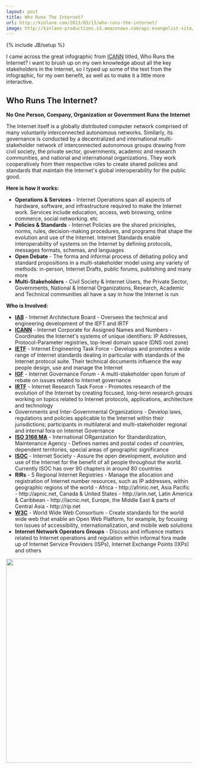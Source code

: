 ```yaml
---
layout: post
title: Who Runs The Internet?
url: http://kinlane.com/2013/03/13/who-runs-the-internet/
image: http://kinlane-productions.s3.amazonaws.com/api-evangelist-site/blog/who-runs-the-internet-infographic.jpg
---
```

{% include JB/setup %}
<p>
     I came across the great infographic from <a href="http://www.icann.org/">ICANN</a> titled, Who Runs the Internet?  i want to brush up on my own knowledge about all the key stakeholders in the Internet, so I typed up some of the text from the infographic, for my own benefit, as well as to make it a little more interactive.
</p>
<h2>
     Who Runs The Internet?
</h2>
<p>
     <strong>No One Person, Company, Organization or Government Runs the Internet</strong>
</p>
<p>
     The Internet itself is a globally distributed computer network comprised of many voluntarily interconnected autonomous networks. Similarly, its governance is conducted by a decentralized and international multi-stakeholder network of interconnected autonomous groups drawing from civil society, the private sector, governments, academic and research communities, and national and international organizations. They work cooperatively from their respective roles to create shared policies and standards that maintain the Internet's global interoperability for the public good.
</p>
<p>
     <strong>Here is how it works:</strong>
</p>
<ul class="mainlist">
     <li>
          <strong>Operations &amp; Services</strong> - Internet Operations span all aspects of hardware, software, and infrastructure required to make the Internet work. Services include education, access, web browsing, online commerce, social networking. etc
     </li>
     <li>
          <strong>Policies &amp; Standards</strong> - Internet Policies are the shared priciniples, norms, rules, decision-making procedures, and programs that shape the evolution and use of the Internet. Internet Standards enable interoperability of systems on the Internet by defining protocols, messages formats, schemas, and languages
     </li>
     <li>
          <strong>Open Debate</strong> - The forma and informal process of debating policy and standard propositions in a multi-stakeholder model using any variety of methods: in-person, Internet Drafts, public forums, publishing and many more
     </li>
     <li>
          <strong>Multi-Stakeholders</strong> - Civil Society &amp; Internet Users, the Private Sector, Governments, National &amp; Internal Organizations, Research, Academic and Technical communities all have a say in how the Internet is run
     </li>
</ul>
<p>
     <strong>Who is Involved:</strong>
</p>
<ul class="mainlist">
     <li>
          <strong><a href="http://iab.org" target="_blank">IAB</a></strong> - Internet Architecture Board - Oversees the technical and engineering development of the IEFT and IRTF
     </li>
     <li>
          <strong><a href="http://icann.org" target="_blank">ICANN</a></strong> - Internet Corporate for Assigned Names and Numbers - Coordinates the Internet's systems of unique identifiers: IP Addresses, Protocol-Parameter registries, top-level domain space (DNS root zone)
     </li>
     <li>
          <strong><a href="http://ietf.org" target="_blank">IETF</a></strong> - Internet Engineering Task Force - Develops and promotes a wide range of Internet standards dealing in particular with standards of the Internet protocol suite. Their technical documents influence the way people design, use and manage the Internet
     </li>
     <li>
          <strong><a href="http://intgovforum.org">IGF</a></strong> - Internet Governance Forum - A multi-stakeholder open forum of rebate on issues related to Internet governance
     </li>
     <li>
          <strong><a href="http://irtf.org" target="_blank">IRTF</a></strong> - Internet Research Task Force - Promotes research of the evolution of the Internet by creating focused, long-term research groups working on topics related to Internet protocols, applications, architecture and technology
     </li>
     <li class="c1">Governments and Inter-Governmental Organizations - Develop laws, regulations and policies applicable to the Internet within their jurisdictions; participants in multilateral and multi-stakeholder regional and internal fora on Internet Governance
     </li>
     <li>
          <strong><a href="http://iso.org/iso/country_codes.htm" target="_blank">ISO 3166 MA</a></strong> - International ORganization for Standardization, Maintenance Agency - Defines names and postal codes of countries, dependent territories, special areas of geographic significance
     </li>
     <li>
          <strong><a href="http://internetsociety.org" target="_blank">ISOC</a></strong> - Internet Society - Assure the open development, evolution and use of the Internet for the benefit of all people throughout the world. Currently ISOC has over 90 chapters in around 80 countries
     </li>
     <li>
          <strong>RIRs</strong> - 5 Regional Internet Registries - Manage the allocation and registration of Internet number resources, such as IP addresses, within geographic regions of the world - Africa - http://afrinic.net, Asia Pacific - http://apnic.net, Canada &amp; United States - http://arin.net, Latin America &amp; Caribbean - http://lacnic.net, Europe, the Middle East &amp; parts of Central Asia - http://rip.net
     </li>
     <li>
          <strong><a href="http://w3.org" target="_blank">W3C</a></strong> - World Wide Web Consortium - Create standards for the world wide web that enable an Open Web Platform, for example, by focusing ton issues of accessibility, internationalization, and mobile web solutions
     </li>
     <li>
          <strong>Internet Network Operators Groups</strong> - Discuss and influence matters related to Internet operations and regulation within informal fora made up of Internet Service Providers (ISPs), Internet Exchange Points (IXPs) and others
     </li>
</ul>
<p>
     <a href="http://www.icann.org/sites/default/files/assets/governance-2500x1664-08mar13-en.png" target="_blank"><img class="c2" src="https://s3.amazonaws.com/kinlane-productions/icann/who-runs-the-internet-infographic.jpg" alt="" width="550" /></a>
</p>